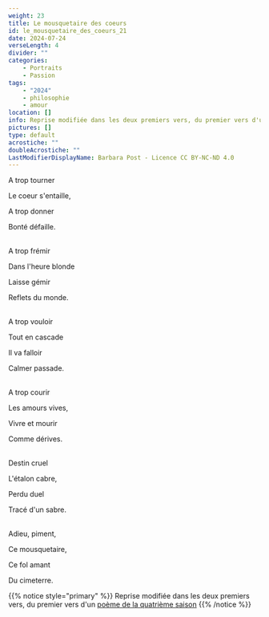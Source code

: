 ```yaml
---
weight: 23
title: Le mousquetaire des coeurs
id: le_mousquetaire_des_coeurs_21
date: 2024-07-24
verseLength: 4
divider: ""
categories:
    - Portraits
    - Passion
tags:
    - "2024"
    - philosophie
    - amour
location: []
info: Reprise modifiée dans les deux premiers vers, du premier vers d'un [poème de la quatrième saison](../4_quatrieme_saison/a_trop_tourner)
pictures: []
type: default
acrostiche: ""
doubleAcrostiche: ""
LastModifierDisplayName: Barbara Post - Licence CC BY-NC-ND 4.0
---
```

A trop tourner

Le coeur s'entaille,

A trop donner

Bonté défaille.

 \
A trop frémir

Dans l'heure blonde

Laisse gémir

Reflets du monde.

 \
A trop vouloir

Tout en cascade

Il va falloir

Calmer passade.

 \
A trop courir

Les amours vives,

Vivre et mourir

Comme dérives.

 \
Destin cruel

L'étalon cabre,

Perdu duel

Tracé d'un sabre.

 \
Adieu, piment,

Ce mousquetaire,

Ce fol amant

Du cimeterre.


<!-- FM:Snippet:Start data:{"id":"_simpleNotice","fields":[{"name":"content","value":"Reprise modifiée dans les deux premiers vers, du premier vers d'un [poème de la quatrième saison](../4_quatrieme_saison/a_trop_tourner)"}]} -->
{{% notice style="primary" %}}
Reprise modifiée dans les deux premiers vers, du premier vers d'un [poème de la quatrième saison](../4_quatrieme_saison/a_trop_tourner)
{{% /notice %}}
<!-- FM:Snippet:End -->